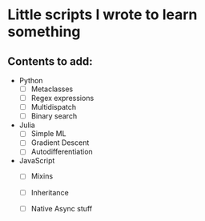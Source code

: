 # Little scripts I wrote to learn something

## Contents to add:
- Python
  - [ ] Metaclasses
  - [ ] Regex expressions
  - [ ] Multidispatch
  - [ ] Binary search
- Julia
  - [ ] Simple ML
  - [ ] Gradient Descent
  - [ ] Autodifferentiation
- JavaScript
  - [ ] Mixins
  - [ ] Inheritance
  - [ ] Native Async stuff

